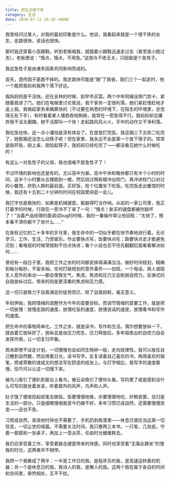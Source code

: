 ```yaml
---
title: 把生活慢下来
category: 生活
date: 2020-07-12 19:10 +0800
---
```


我曾经问过某人，对我的最初印象是什么。他说，我看起来就是一个很干练的女生，走路很快，说话也很快。

那时我还穿着小高跟鞋。听到老板喊我，就踏着小跟鞋迅速走过去（甚至是小跑过去）。老板便说：“慢点，慢点，不用急。”这倒与干练无关，只因我是个急性子。

我这急性子是由诸多因素共同影响而成的。

首先，遗传因子是跑不掉的。我走路快可能是“随”了我爸，我们三个一起走时，他一个能把我妈和我两个落下好远。

我妈妈则是干活快。还在吉林的时候，到早市买菜。两个中年阿姨没带门禁卡，紧随着我进了门。她们在电梯里讨论我说，我干家务一定很利落，她们紧赶慢赶地才追上我。我做起家务来确算快的（不过要在熟悉的环境下，在陌生的环境里，总觉得无处下手），有时看着某人慢吞吞地刷碗，我常在一旁急得不行。我妈妈却总嫌弃我干活太磨蹭。她干活那叫一个快！走起路风风火火，手中的动作又干净利落。

我吃饭也快，这一点小潘怕是深有体会了。在食堂打完饭，我这厢三下五除二吃完了，她那厢还没怎么动筷子呢！但在家里，我永远不会是第一个放下筷子的。常常是刚开饭，刚上桌，刚拾起筷子，我妈妈已经吃完了——都没看见她什么时候吃的！

有这么一对急性子的父母，我也很难不是急性子了！

不过环境的影响也还是有的，尤以高中为甚。高中午休和晚休都只有半个小时的时间，这半个小时要从五楼跑到一楼，然后绕过两栋楼冲出校门，再冲进校门口对过的小餐馆，挤到人群的最前面。买好饭，抢个位置坐下吃饭。吃完饭走出餐馆的时候，我还有十五到二十分钟的时间在校园里闲逛一会儿。

我打字也是极快的，如果是机械键盘，能敲得叮当作响。从前的一家公司里，我正打着字的时候，行政在一旁冷不丁来了一句：“慢点！新买的键盘都被你敲坏了！”当着产品经理的面调试bug的时候，我的一番操作常让他目眩：“太快了，根本看不清你都干了些什么……”

在我有记忆的二十多年的岁月里，我生命中的一切似乎都在快节奏地进行着。无论学习，工作，生活，乃至娱乐。作业要快点写，饭要快点吃；路要快点走才能避免迟到；看电视的时候常按耐不住点快进；看个小说也忍不住先翻翻后面看看解决如何……

曾经有一段日子里，我把工作之余的时间都安排得满满当当。做好时间规划，精确到每分每秒，不留余裕。任何打破规划的意外事件——加班，一个电话，熟人或陌生人意外的来访——都会使我生气，焦虑。焦虑和压力又会削弱自控力，反弹式的自我放纵过后，带来的则是更深重的焦虑和压力感。

这一切只是致力于自我满足的徒劳而已，除了自我损耗，毫无意义。

年初伊始，我把情绪的调整作为今年的首要目标。而调节情绪的首要工作，就是把一切放慢：放慢走路的速度，放慢吃饭的速度，放慢说话的速度，放慢看书和写作的速度。

把生命中的事物简单化。工作之余，就是读书，写作和生活。偶尔想要放纵一下，就由着它放纵好了，放纵总是由压力而生，压力释放后，多年锻炼出的自控力自会发挥作用，让一切复归平衡。

周末即使不设定计划，一切慢慢也会如同生物钟一般，走向规律性。我可以放任自己睡到自然醒，然后倚着日光，读书写字。反复读着自己喜欢的书，再用喜欢的钢笔，把或零散的或成文的想法写在舒适的纸张上。与打字相比，我写字的速度极慢，恰巧可以让这一切慢下来。

被鸟儿吸引了便趴到窗台上看鸟，被云朵吸引了便仰头看。写的累了或是感到没什么可写的就坐着发呆，听着窗外的风声，鸟声和人声。

肚子饿了便收拾起纸笔去做饭。饭要慢慢地做，亦要慢慢地吃，好赖皆罢，总归是生活的一部分。只是细嚼慢咽我至今仍做不好，多年习惯已成自然，还需要慢慢改变——这也不急。

习惯成自然，渐渐地时钟也不需要了，手机扔到角落里——休息日便应当远离一切信息，一切尘世的喧嚣。不需要关注时间，我只要两三本书，一只笔，几张纸，守着一扇窗和一张桌子，再加上一壶淡茶，任由时光缓缓耗去。

我仍旧享受着工作，享受着敲击键盘带来的快感。同时也享受着“无事此静坐”的慢哉的时光，这两者并不相悖。

我把一个我撕成了两半：一半是工作日的我，是程序员的我，是高速运转着的机器；另一个是休息日的我，我诗人的我，是懒人的我。这两个我在属于各自的时间和空间里，泰然相处，互不干扰。